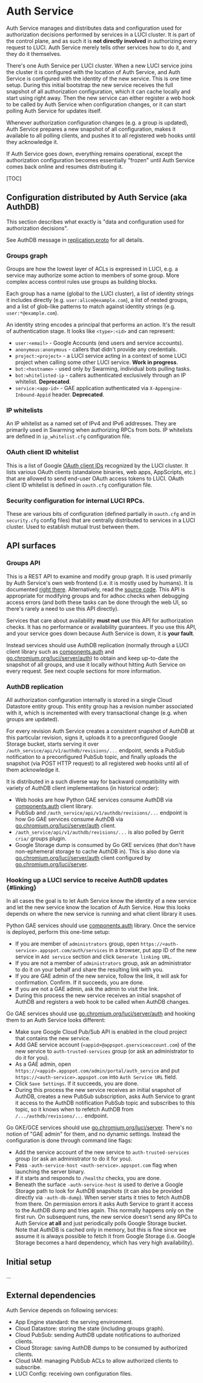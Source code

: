 # Auth Service

Auth Service manages and distributes data and configuration used for
authorization decisions performed by services in a LUCI cluster. It is part
of the control plane, and as such it is **not directly involved** in authorizing
every request to LUCI. Auth Service merely tells other services how to do it,
and they do it themselves.

There's one Auth Service per LUCI cluster. When a new LUCI service joins the
cluster it is configured with the location of Auth Service, and Auth Service is
configured with the identity of the new service. This is one time setup. During
this initial bootstrap the new service receives the full snapshot of all
authorization configuration, which it can cache locally and start using right
away. Then the new service can either register a web hook to be called by Auth
Service when configuration changes, or it can start polling Auth Service for
updates itself.

Whenever authorization configuration changes (e.g. a group is updated), Auth
Service prepares a new snapshot of all configuration, makes it available to
all polling clients, and pushes it to all registered web hooks until they
acknowledge it.

If Auth Service goes down, everything remains operational, except the
authorization configuration becomes essentially "frozen" until Auth Service
comes back online and resumes distributing it.

[TOC]

## Configuration distributed by Auth Service (aka AuthDB)

This section describes what exactly is "data and configuration used for
authorization decisions".

See AuthDB message in
[replication.proto](../components/components/auth/proto/replication.proto) for
all details.

### Groups graph

Groups are how the lowest layer of ACLs is expressed in LUCI, e.g. a service
may authorize some action to members of some group. More complex access control
rules use groups as building blocks.

Each group has a name (global to the LUCI cluster), a list of identity strings
it includes directly (e.g. `user:alice@example.com`), a list of nested groups,
and a list of glob-like patterns to match against identity strings
(e.g. `user:*@example.com`).

An identity string encodes a principal that performs an action. It's the result
of authentication stage. It looks like `<type>:<id>` and can represent:
  * `user:<email>` - Google Accounts (end users and service accounts).
  * `anonymous:anonymous` - callers that didn't provide any credentials.
  * `project:<project>` - a LUCI service acting in a context of some LUCI
    project when calling some other LUCI service. **Work in progress**.
  * `bot:<hostname>` - used only by Swarming, individual bots pulling tasks.
  * `bot:whitelisted-ip` - callers authenticated exclusively through an IP
    whitelist. **Deprecated**.
  * `service:<app-id>` - GAE application authenticated via
    `X-Appengine-Inbound-Appid` header. **Deprecated**.


### IP whitelists

An IP whitelist as a named set of IPv4 and IPv6 addresses. They are primarily
used in Swarming when authorizing RPCs from bots. IP whitelists are defined in
`ip_whitelist.cfg` configuration file.


### OAuth client ID whitelist

This is a list of Google [OAuth client IDs] recognized by the LUCI cluster. It
lists various OAuth clients (standalone binaries, web apps, AppScripts, etc.)
that are allowed to send end-user OAuth access tokens to LUCI. OAuth client ID
whitelist is defined in `oauth.cfg` configuration file.

[OAuth client IDs]: https://www.oauth.com/oauth2-servers/client-registration/client-id-secret/


### Security configuration for internal LUCI RPCs.

These are various bits of configuration (defined partially in `oauth.cfg` and in
`security.cfg` config files) that are centrally distributed to services in
a LUCI cluster. Used to establish mutual trust between them.


## API surfaces

### Groups API

This is a REST API to examine and modify group graph. It is used primarily by
Auth Service's own web frontend (i.e. it is mostly used by humans). It is
documented [right there](https://chrome-infra-auth.appspot.com/auth/api).
Alternatively, read the
[source code](../components/components/auth/ui/rest_api.py). This API is
appropriate for modifying groups and for adhoc checks when debugging
access errors (and both these tasks can be done through the web UI, so there's
rarely a need to use this API directly).

Services that care about availability **must not** use this API for
authorization checks. It has no performance or availability guarantees. If you
use this API, and your service goes down because Auth Service is down, it is
**your fault**.

Instead services should use AuthDB replication (normally through a LUCI client
library such as [components.auth] and [go.chromium.org/luci/server/auth]) to
obtain and keep up-to-date the snapshot of all groups, and use it locally
without hitting Auth Service on every request. See next couple sections for more
information.

[components.auth]: ../components/components/auth
[go.chromium.org/luci/server]: https://godoc.org/go.chromium.org/luci/server
[go.chromium.org/luci/server/auth]: https://godoc.org/go.chromium.org/luci/server/auth


### AuthDB replication

All authorization configuration internally is stored in a single Cloud Datastore
entity group. This entity group has a revision number associated with it, which
is incremented with every transactional change (e.g. when groups are updated).

For every revision Auth Service creates a consistent snapshot of AuthDB at this
particular revision, signs it, uploads it to a preconfigured Google Storage
bucket, starts serving it over `/auth_service/api/v1/authdb/revisions/...`
endpoint, sends a PubSub notification to a preconfigured PubSub topic, and
finally uploads the snapshot (via POST HTTP request) to all registered web hooks
until all of them acknowledge it.

It is distributed in a such diverse way for backward compatibility with variety
of AuthDB client implementations (in historical order):
  * Web hooks are how Python GAE services consume AuthDB via [components.auth]
    client library.
  * PubSub and `/auth_service/api/v1/authdb/revisions/...` endpoint is how
    Go GAE services consume AuthDB via [go.chromium.org/luci/server/auth]
    client.
  * `/auth_service/api/v1/authdb/revisions/...` is also polled by Gerrit `cria/`
    groups plugin.
  * Google Storage dump is consumed by Go GKE services (that don't have
    non-ephemeral storage to cache AuthDB in). This is also done via
    [go.chromium.org/luci/server/auth] client configured by
    [go.chromium.org/luci/server].


### Hooking up a LUCI service to receive AuthDB updates {#linking}

In all cases the goal is to let Auth Service know the identity of a new service
and let the new service know the location of Auth Service. How this looks
depends on where the new service is running and what client library it uses.

Python GAE services should use [components.auth] library. Once the service is
deployed, perform this one-time setup:
  * If you are member of `administrators` group, open
    `https://<auth-service>.appspot.com/auth/services` in a browser, put app ID
    of the new service in `Add service` section and click `Generate linking
    URL`.
  * If you are not a member of `administrators` group, ask an administrator to
    do it on your behalf and share the resulting link with you.
  * If you are GAE admin of the new service, follow the link, it will ask for
    confirmation. Confirm. If it succeeds, you are done.
  * If you are not a GAE admin, ask the admin to visit the link.
  * During this process the new service receives an initial snapshot of AuthDB
    and registers a web hook to be called when AuthDB changes.

Go GAE services should use [go.chromium.org/luci/server/auth] and hooking them
to an Auth Service looks different:
  * Make sure Google Cloud Pub/Sub API is enabled in the cloud project that
    contains the new service.
  * Add GAE service account (`<appid>@appspot.gserviceaccount.com`) of the
    new service to `auth-trusted-services` group (or ask an administrator to do
    it for you).
  * As a GAE admin, open `https://<appid>.appspot.com/admin/portal/auth_service`
    and put `https://<auth-service>.appspot.com` into `Auth Service URL` field.
  * Click `Save Settings`. If it succeeds, you are done.
  * During this process the new service receives an initial snapshot of AuthDB,
    creates a new PubSub subscription, asks Auth Service to grant it access to
    the AuthDB notification PubSub topic and subscribes to this topic, so it
    knows when to refetch AuthDB from `/.../authdb/revisions/...` endpoint.

Go GKE/GCE services should use [go.chromium.org/luci/server]. There's no notion
of "GAE admin" for them, and no dynamic settings. Instead the configuration is
done through command line flags:
  * Add the service account of the new service to `auth-trusted-services` group
    (or ask an administrator to do it for you).
  * Pass `-auth-service-host <auth-service>.appspot.com` flag when launching the
    server binary.
  * If it starts and responds to `/healthz` checks, you are done.
  * Beneath the surface `-auth-service-host` is used to derive a Google Storage
    path to look for AuthDB snapshots (it can also be provided directly via
    `-auth-db-dump`). When server starts it tries to fetch AuthDB from there.
    On permission errors it asks Auth Service to grant it access to the AuthDB
    dump and tries again. This normally happens only on the first run. On
    subsequent runs, the new service doesn't send any RPCs to Auth Service
    **at all** and just periodically polls Google Storage bucket. Note that
    AuthDB is cached only in memory, but this is fine since we assume it is
    always possible to fetch it from Google Storage (i.e. Google Storage becomes
    a hard dependency, which has very high availability).


## Initial setup

...


## External dependencies

Auth Service depends on following services:
  * App Engine standard: the serving environment.
  * Cloud Datastore: storing the state (including groups graph).
  * Cloud PubSub: sending AuthDB update notifications to authorized clients.
  * Cloud Storage: saving AuthDB dumps to be consumed by authorized clients.
  * Cloud IAM: managing PubSub ACLs to allow authorized clients to subscribe.
  * LUCI Config: receiving own configuration files.
